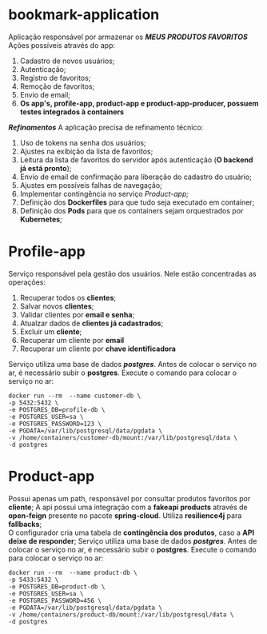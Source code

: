 # bookmark-application   
Aplicação responsável por armazenar os **_MEUS PRODUTOS FAVORITOS_**   
Ações possíveis através do app:   
1. Cadastro de novos usuários;
2. Autenticação;
3. Registro de favoritos;
4. Remoção de favoritos;
5. Envio de email;
6. **Os app's, profile-app, product-app e product-app-producer, possuem testes integrados à containers**

**_Refinamentos_**
A aplicação precisa de refinamento técnico:
1. Uso de tokens na senha dos usuários;
2. Ajustes na exibição da lista de favoritos;
3. Leitura da lista de favoritos do servidor após autenticação (**O backend já está pronto**);
4. Envio de email de confirmação para liberação do cadastro do usuário;
5. Ajustes em possíveis falhas de navegação;
6. Implementar contingência no serviço **Product-app*;*
7. Definição dos **Dockerfiles** para que tudo seja executado em container;
8. Definição dos **Pods** para que os containers sejam orquestrados por **Kubernetes**;

# Profile-app   
Serviço responsável pela gestão dos usuários. Nele estão concentradas as operações:
1. Recuperar todos os **clientes**;
2. Salvar novos **clientes**;
3. Validar clientes por **email e senha**;
4. Atualzar dados de **clientes já cadastrados**;
5. Excluir um **cliente**;
6. Recuperar um cliente por **email**
7. Recuperar um cliente por **chave identificadora**

Serviço utiliza uma base de dados **_postgres_**. Antes de colocar o serviço no ar, é necessário subir o **postgres**. Execute o comando para colocar o serviço no ar:
```
docker run --rm  --name customer-db \
-p 5432:5432 \
-e POSTGRES_DB=profile-db \
-e POSTGRES_USER=sa \
-e POSTGRES_PASSWORD=123 \
-e PGDATA=/var/lib/postgresql/data/pgdata \
-v /home/containers/customer-db/mount:/var/lib/postgresql/data \
-d postgres
```

# Product-app   
Possui apenas um path, responsável por consultar produtos favoritos por **cliente**;
A api possui uma integração com a **fakeapi products** através de **open-feign** presente no pacote **spring-cloud**. Utiliza **resilience4j** para **fallbacks**;   
O configurador cria uma tabela de **contingência dos produtos**, caso a **API deixe de responder**;
Serviço utiliza uma base de dados **_postgres_**. Antes de colocar o serviço no ar, é necessário subir o **postgres**. Execute o comando para colocar o serviço no ar:
```
docker run --rm  --name product-db \
-p 5433:5432 \
-e POSTGRES_DB=product-db \
-e POSTGRES_USER=sa \
-e POSTGRES_PASSWORD=456 \
-e PGDATA=/var/lib/postgresql/data/pgdata \
-v /home/containers/product-db/mount:/var/lib/postgresql/data \
-d postgres
```
